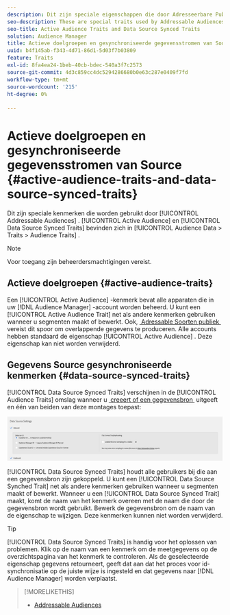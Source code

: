 ```yaml
---
description: Dit zijn speciale eigenschappen die door Adresseerbare Publiek worden gebruikt. Active Audience and Data Source Synced Traits vindt u in Audience Data > Traits > Audience Traits.
seo-description: These are special traits used by Addressable Audiences. Active Audience and Data Source Synced Traits are located in Audience Data > Traits > Audience Traits.
seo-title: Active Audience Traits and Data Source Synced Traits
solution: Audience Manager
title: Actieve doelgroepen en gesynchroniseerde gegevensstromen van Source
uuid: b4f145ab-f343-4d71-86d1-5d03f7b03809
feature: Traits
exl-id: 8fa4ea24-1beb-40cb-bdec-540a3f7c2573
source-git-commit: 4d3c859cc4dc5294286680b0e63c287e0409f7fd
workflow-type: tm+mt
source-wordcount: '215'
ht-degree: 0%

---
```


# Actieve doelgroepen en gesynchroniseerde gegevensstromen van Source {#active-audience-traits-and-data-source-synced-traits}

Dit zijn speciale kenmerken die worden gebruikt door [!UICONTROL Addressable Audiences] . [!UICONTROL Active Audience] en [!UICONTROL Data Source Synced Traits] bevinden zich in [!UICONTROL Audience Data > Traits > Audience Traits] .

>[!NOTE]
>
>Voor toegang zijn beheerdersmachtigingen vereist.

## Actieve doelgroepen {#active-audience-traits}

Een [!UICONTROL Active Audience] -kenmerk bevat alle apparaten die in uw [!DNL Audience Manager] -account worden beheerd. U kunt een [!UICONTROL Active Audience Trait] net als andere kenmerken gebruiken wanneer u segmenten maakt of bewerkt. Ook, [&#x200B; Adressable Soorten publiek &#x200B;](../../features/addressable-audiences.md) vereist dit spoor om overlappende gegevens te produceren. Alle accounts hebben standaard de eigenschap [!UICONTROL Active Audience] . Deze eigenschap kan niet worden verwijderd.

## Gegevens Source gesynchroniseerde kenmerken {#data-source-synced-traits}

[!UICONTROL Data Source Synced Traits] verschijnen in de [!UICONTROL Audience Traits] omslag wanneer u [&#x200B; creeert of een gegevensbron &#x200B;](../../features/manage-datasources.md#create-data-source) uitgeeft en één van beiden van deze montages toepast:

![](assets/datasource_synced.png)

[!UICONTROL Data Source Synced Traits] houdt alle gebruikers bij die aan een gegevensbron zijn gekoppeld. U kunt een [!UICONTROL Data Source Synched Trait] net als andere kenmerken gebruiken wanneer u segmenten maakt of bewerkt. Wanneer u een [!UICONTROL Data Source Synced Trait] maakt, komt de naam van het kenmerk overeen met de naam die door de gegevensbron wordt gebruikt. Bewerk de gegevensbron om de naam van de eigenschap te wijzigen. Deze kenmerken kunnen niet worden verwijderd.

>[!TIP]
>
>[!UICONTROL Data Source Synced Traits] is handig voor het oplossen van problemen. Klik op de naam van een kenmerk om de meetgegevens op de overzichtspagina van het kenmerk te controleren. Als de geselecteerde eigenschap gegevens retourneert, geeft dat aan dat het proces voor id-synchronisatie op de juiste wijze is ingesteld en dat gegevens naar [!DNL Audience Manager] worden verplaatst.

>[!MORELIKETHIS]
>
>* [Addressable Audiences](../../features/addressable-audiences.md)
